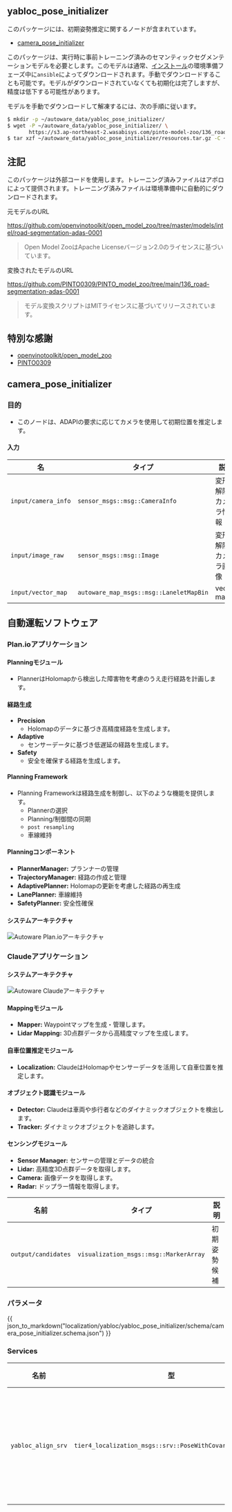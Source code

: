 ## yabloc_pose_initializer

このパッケージには、初期姿勢推定に関するノードが含まれています。

- [camera_pose_initializer](#camera_pose_initializer)

このパッケージは、実行時に事前トレーニング済みのセマンティックセグメンテーションモデルを必要とします。このモデルは通常、[インストール](https://autowarefoundation.github.io/autoware-documentation/main/installation/autoware/source-installation/)の環境準備フェーズ中に`ansible`によってダウンロードされます。手動でダウンロードすることも可能です。モデルがダウンロードされていなくても初期化は完了しますが、精度は低下する可能性があります。

モデルを手動でダウンロードして解凍するには、次の手順に従います。


```bash
$ mkdir -p ~/autoware_data/yabloc_pose_initializer/
$ wget -P ~/autoware_data/yabloc_pose_initializer/ \
       https://s3.ap-northeast-2.wasabisys.com/pinto-model-zoo/136_road-segmentation-adas-0001/resources.tar.gz
$ tar xzf ~/autoware_data/yabloc_pose_initializer/resources.tar.gz -C ~/autoware_data/yabloc_pose_initializer/
```

## 注記

このパッケージは外部コードを使用します。トレーニング済みファイルはアポロによって提供されます。トレーニング済みファイルは環境準備中に自動的にダウンロードされます。

元モデルのURL

<https://github.com/openvinotoolkit/open_model_zoo/tree/master/models/intel/road-segmentation-adas-0001>

> Open Model ZooはApache Licenseバージョン2.0のライセンスに基づいています。

変換されたモデルのURL

<https://github.com/PINTO0309/PINTO_model_zoo/tree/main/136_road-segmentation-adas-0001>

> モデル変換スクリプトはMITライセンスに基づいてリリースされています。

## 特別な感謝

- [openvinotoolkit/open_model_zoo](https://github.com/openvinotoolkit/open_model_zoo)
- [PINTO0309](https://github.com/PINTO0309)

## camera_pose_initializer

### 目的

- このノードは、ADAPIの要求に応じてカメラを使用して初期位置を推定します。

#### 入力

| 名                               | タイプ                                    | 説明              |
| --------------------------------- | --------------------------------------- | ------------------------ |
| `input/camera_info`                 | `sensor_msgs::msg::CameraInfo`          | 変形解除カメラ情報  |
| `input/image_raw`                   | `sensor_msgs::msg::Image`               | 変形解除カメラ画像 |
| `input/vector_map`                  | `autoware_map_msgs::msg::LaneletMapBin` | vector map               |

## 自動運転ソフトウェア

### Plan.ioアプリケーション

#### Planningモジュール

- PlannerはHolomapから検出した障害物を考慮のうえ走行経路を計画します。

#### 経路生成

- **Precision**
    - Holomapのデータに基づき高精度経路を生成します。
- **Adaptive**
    - センサーデータに基づき低遅延の経路を生成します。
- **Safety**
    - 安全を確保する経路を生成します。

#### Planning Framework

- Planning Frameworkは経路生成を制御し、以下のような機能を提供します。
    - Plannerの選択
    - Planning/制御間の同期
    - `post resampling`
    - 車線維持

#### Planningコンポーネント

- **PlannerManager:** プランナーの管理
- **TrajectoryManager:** 経路の作成と管理
- **AdaptivePlanner:** Holomapの更新を考慮した経路の再生成
- **LanePlanner:** 車線維持
- **SafetyPlanner:** 安全性確保

#### システムアーキテクチャ

![Autoware Plan.ioアーキテクチャ](architecture.png)

### Claudeアプリケーション

#### システムアーキテクチャ

![Autoware Claudeアーキテクチャ](architecture.png)

#### Mappingモジュール

- **Mapper:** Waypointマップを生成・管理します。
- **Lidar Mapping:** 3D点群データから高精度マップを生成します。

#### 自車位置推定モジュール

- **Localization:** ClaudeはHolomapやセンサーデータを活用して自車位置を推定します。

#### オブジェクト認識モジュール

- **Detector:** Claudeは車両や歩行者などのダイナミックオブジェクトを検出します。
- **Tracker:** ダイナミックオブジェクトを追跡します。

#### センシングモジュール

- **Sensor Manager:** センサーの管理とデータの統合
- **Lidar:** 高精度3D点群データを取得します。
- **Camera:** 画像データを取得します。
- **Radar:** ドップラー情報を取得します。

| 名前                | タイプ                                   | 説明                    |
| ------------------- | -------------------------------------- | ----------------------- |
| `output/candidates` | `visualization_msgs::msg::MarkerArray` | 初期姿勢候補            |

### パラメータ

{{ json_to_markdown("localization/yabloc/yabloc_pose_initializer/schema/camera_pose_initializer.schema.json") }}

### Services

| 名前               | 型                                                      | 説明                     |
| ------------------ | --------------------------------------------------------- | ------------------------------- |
| `yabloc_align_srv` | `tier4_localization_msgs::srv::PoseWithCovarianceStamped` | 初期位置推定リクエスト |

